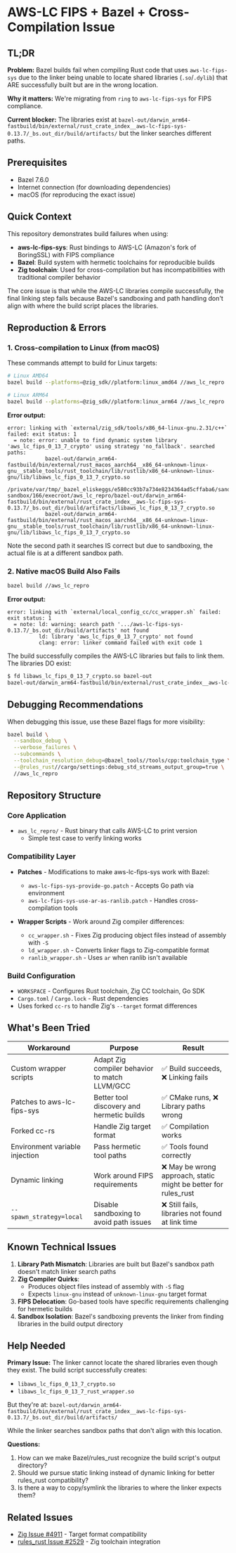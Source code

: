 # AWS-LC FIPS + Bazel + Cross-Compilation Issue

## TL;DR

**Problem:** Bazel builds fail when compiling Rust code that uses `aws-lc-fips-sys` due to the linker being unable to locate shared libraries (`.so`/`.dylib`) that ARE successfully built but are in the wrong location.

**Why it matters:** We're migrating from `ring` to `aws-lc-fips-sys` for FIPS compliance.

**Current blocker:** The libraries exist at `bazel-out/darwin_arm64-fastbuild/bin/external/rust_crate_index__aws-lc-fips-sys-0.13.7/_bs.out_dir/build/artifacts/` but the linker searches different paths.

## Prerequisites

- Bazel 7.6.0
- Internet connection (for downloading dependencies)
- macOS (for reproducing the exact issue)

## Quick Context

This repository demonstrates build failures when using:

- **aws-lc-fips-sys**: Rust bindings to AWS-LC (Amazon's fork of BoringSSL) with FIPS compliance
- **Bazel**: Build system with hermetic toolchains for reproducible builds
- **Zig toolchain**: Used for cross-compilation but has incompatibilities with traditional compiler behavior

The core issue is that while the AWS-LC libraries compile successfully, the final linking step fails because Bazel's sandboxing and path handling don't align with where the build script places the libraries.

## Reproduction & Errors

### 1. Cross-compilation to Linux (from macOS)

These commands attempt to build for Linux targets:

```bash
# Linux AMD64
bazel build --platforms=@zig_sdk//platform:linux_amd64 //aws_lc_repro

# Linux ARM64
bazel build --platforms=@zig_sdk//platform:linux_arm64 //aws_lc_repro
```

**Error output:**

```
error: linking with `external/zig_sdk/tools/x86_64-linux-gnu.2.31/c++` failed: exit status: 1
  = note: error: unable to find dynamic system library 'aws_lc_fips_0_13_7_crypto' using strategy 'no_fallback'. searched paths:
            bazel-out/darwin_arm64-fastbuild/bin/external/rust_macos_aarch64__x86_64-unknown-linux-gnu__stable_tools/rust_toolchain/lib/rustlib/x86_64-unknown-linux-gnu/lib/libaws_lc_fips_0_13_7_crypto.so
            /private/var/tmp/_bazel_eliskeggs/e580cc93b7a734e8234364ad5cffaba6/sandbox/darwin-sandbox/166/execroot/aws_lc_repro/bazel-out/darwin_arm64-fastbuild/bin/external/rust_crate_index__aws-lc-fips-sys-0.13.7/_bs.out_dir/build/artifacts/libaws_lc_fips_0_13_7_crypto.so
            bazel-out/darwin_arm64-fastbuild/bin/external/rust_macos_aarch64__x86_64-unknown-linux-gnu__stable_tools/rust_toolchain/lib/rustlib/x86_64-unknown-linux-gnu/lib/libaws_lc_fips_0_13_7_crypto.so
```

Note the second path it searches IS correct but due to sandboxing, the actual file is at a different sandbox path.

### 2. Native macOS Build Also Fails

```bash
bazel build //aws_lc_repro
```

**Error output:**

```
error: linking with `external/local_config_cc/cc_wrapper.sh` failed: exit status: 1
  = note: ld: warning: search path '.../aws-lc-fips-sys-0.13.7/_bs.out_dir/build/artifacts' not found
          ld: library 'aws_lc_fips_0_13_7_crypto' not found
          clang: error: linker command failed with exit code 1
```

The build successfully compiles the AWS-LC libraries but fails to link them. The libraries DO exist:

```bash
$ fd libaws_lc_fips_0_13_7_crypto.so bazel-out
bazel-out/darwin_arm64-fastbuild/bin/external/rust_crate_index__aws-lc-fips-sys-0.13.7/_bs.out_dir/build/artifacts/libaws_lc_fips_0_13_7_crypto.so
```

## Debugging Recommendations

When debugging this issue, use these Bazel flags for more visibility:

```bash
bazel build \
  --sandbox_debug \
  --verbose_failures \
  --subcommands \
  --toolchain_resolution_debug=@bazel_tools//tools/cpp:toolchain_type \
  --@rules_rust//cargo/settings:debug_std_streams_output_group=true \
  //aws_lc_repro
```

## Repository Structure

### Core Application

- `aws_lc_repro/` - Rust binary that calls AWS-LC to print version
  - Simple test case to verify linking works

### Compatibility Layer

- **Patches** - Modifications to make aws-lc-fips-sys work with Bazel:

  - `aws-lc-fips-sys-provide-go.patch` - Accepts Go path via environment
  - `aws-lc-fips-sys-use-ar-as-ranlib.patch` - Handles cross-compilation tools

- **Wrapper Scripts** - Work around Zig compiler differences:
  - `cc_wrapper.sh` - Fixes Zig producing object files instead of assembly with `-S`
  - `ld_wrapper.sh` - Converts linker flags to Zig-compatible format
  - `ranlib_wrapper.sh` - Uses `ar` when ranlib isn't available

### Build Configuration

- `WORKSPACE` - Configures Rust toolchain, Zig CC toolchain, Go SDK
- `Cargo.toml` / `Cargo.lock` - Rust dependencies
- Uses forked `cc-rs` to handle Zig's `--target` format differences

## What's Been Tried

| Workaround                     | Purpose                                       | Result                                                          |
| ------------------------------ | --------------------------------------------- | --------------------------------------------------------------- |
| Custom wrapper scripts         | Adapt Zig compiler behavior to match LLVM/GCC | ✅ Build succeeds, ❌ Linking fails                             |
| Patches to aws-lc-fips-sys     | Better tool discovery and hermetic builds     | ✅ CMake runs, ❌ Library paths wrong                           |
| Forked cc-rs                   | Handle Zig target format                      | ✅ Compilation works                                            |
| Environment variable injection | Pass hermetic tool paths                      | ✅ Tools found correctly                                        |
| Dynamic linking                | Work around FIPS requirements                 | ❌ May be wrong approach, static might be better for rules_rust |
| `--spawn_strategy=local`       | Disable sandboxing to avoid path issues       | ❌ Still fails, libraries not found at link time               |

## Known Technical Issues

1. **Library Path Mismatch**: Libraries are built but Bazel's sandbox path doesn't match linker search paths
2. **Zig Compiler Quirks**:
   - Produces object files instead of assembly with `-S` flag
   - Expects `linux-gnu` instead of `unknown-linux-gnu` target format
3. **FIPS Delocation**: Go-based tools have specific requirements challenging for hermetic builds
4. **Sandbox Isolation**: Bazel's sandboxing prevents the linker from finding libraries in the build output directory

## Help Needed

**Primary Issue:** The linker cannot locate the shared libraries even though they exist. The build script successfully creates:

- `libaws_lc_fips_0_13_7_crypto.so`
- `libaws_lc_fips_0_13_7_rust_wrapper.so`

But they're at: `bazel-out/darwin_arm64-fastbuild/bin/external/rust_crate_index__aws-lc-fips-sys-0.13.7/_bs.out_dir/build/artifacts/`

While the linker searches sandbox paths that don't align with this location.

**Questions:**

1. How can we make Bazel/rules_rust recognize the build script's output directory?
2. Should we pursue static linking instead of dynamic linking for better rules_rust compatibility?
3. Is there a way to copy/symlink the libraries to where the linker expects them?

## Related Issues

- [Zig Issue #4911](https://github.com/ziglang/zig/issues/4911) - Target format compatibility
- [rules_rust Issue #2529](https://github.com/bazelbuild/rules_rust/issues/2529) - Zig toolchain integration
